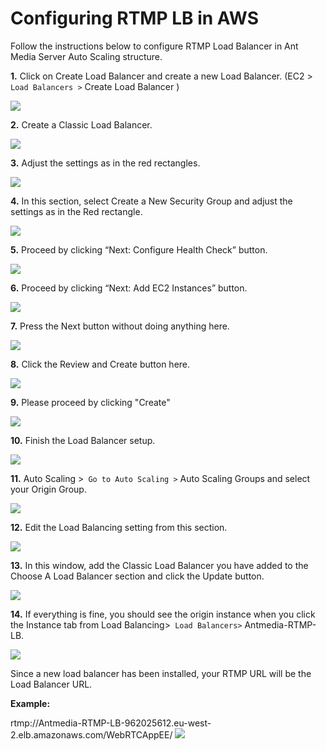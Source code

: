 # Configuring RTMP LB in AWS

Follow the instructions below to configure RTMP Load Balancer in Ant Media Server Auto Scaling structure.

**1.** Click on Create Load Balancer and create a new Load Balancer. (EC2 >` Load Balancers >` Create Load Balancer )

![](@site/static/img/aws-rtmp-2.png)

**2.** Create a Classic Load Balancer.

![](@site/static/img/aws-rtmp-3.png)

**3.** Adjust the settings as in the red rectangles.

![](@site/static/img/aws-rtmp-4.png)

**4.** In this section, select Create a New Security Group and adjust the settings as in the Red rectangle.

![](@site/static/img/aws-rtmp-5.png)

**5.** Proceed by clicking “Next: Configure Health Check” button.

![](@site/static/img/aws-rtmp-6.png)

**6.** Proceed by clicking “Next: Add EC2 Instances” button.

![](@site/static/img/aws-rtmp-7.png)

**7.** Press the Next button without doing anything here.

![](@site/static/img/aws-rtmp-8.png)

**8.** Click the Review and Create button here.

![](@site/static/img/aws-rtmp-9.png)

**9.** Please proceed by clicking "Create"

![](@site/static/img/aws-rtmp-10.png)

**10.** Finish the Load Balancer setup.

![](@site/static/img/aws-rtmp-11.png)

**11.** Auto Scaling >` Go to Auto Scaling >` Auto Scaling Groups and select your Origin Group.

![](@site/static/img/aws-rtmp-13.png)

**12.** Edit the Load Balancing setting from this section.

![](@site/static/img/aws-rtmp-14.png)

**13.** In this window, add the Classic Load Balancer you have added to the Choose A Load Balancer section and click the Update button.

![](@site/static/img/aws-rtmp-15.png)

**14.** If everything is fine, you should see the origin instance when you click the Instance tab from Load Balancing>` Load Balancers>` Antmedia-RTMP-LB.

![](@site/static/img/aws-rtmp-16-1.png)

Since a new load balancer has been installed, your RTMP URL will be the Load Balancer URL.


**Example:**

rtmp://Antmedia-RTMP-LB-962025612.eu-west-2.elb.amazonaws.com/WebRTCAppEE/
![](@site/static/img/aws-rtmp-url.png)
